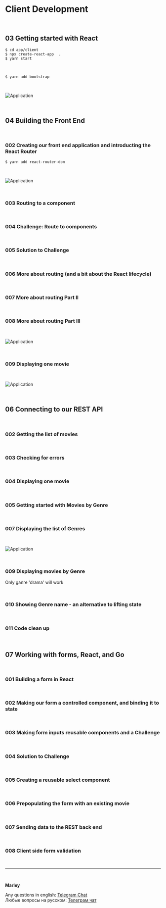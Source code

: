 # Client Development

<br/>

## 03 Getting started with React

```
$ cd app/client
$ npx create-react-app  .
$ yarn start
```

<br/>

```
$ yarn add bootstrap
```

<br/>

![Application](/img/pic-m03-p01.png?raw=true)

<br/>

## 04 Building the Front End

<br/>

### 002 Creating our front end application and introducting the React Router

```
$ yarn add react-router-dom
```

<br/>

![Application](/img/pic-m04-p01.png?raw=true)

<br/>

### 003 Routing to a component

<br/>

### 004 Challenge: Route to components

<br/>

### 005 Solution to Challenge

<br/>

### 006 More about routing (and a bit about the React lifecycle)

<br/>

### 007 More about routing Part II

<br/>

### 008 More about routing Part III

<br/>

![Application](/img/pic-m04-p02.png?raw=true)

<br/>

### 009 Displaying one movie

<br/>

![Application](/img/pic-m04-p03.png?raw=true)

<br/>

## 06 Connecting to our REST API

<br/>

### 002 Getting the list of movies

<br/>

### 003 Checking for errors

<br/>

### 004 Displaying one movie

<br/>

### 005 Getting started with Movies by Genre

<br/>

### 007 Displaying the list of Genres

<br/>

![Application](/img/pic-m06-p01.png?raw=true)

<br/>

### 009 Displaying movies by Genre

Only ganre 'drama' will work

<br/>

### 010 Showing Genre name - an alternative to lifting state

<br/>

### 011 Code clean up

<br/>

## 07 Working with forms, React, and Go

<br/>

### 001 Building a form in React

<br/>

### 002 Making our form a controlled component, and binding it to state

<br/>

### 003 Making form inputs reusable components and a Challenge

<br/>

### 004 Solution to Challenge

<br/>

### 005 Creating a reusable select component

<br/>

### 006 Prepopulating the form with an existing movie

<br/>

### 007 Sending data to the REST back end

<br/>

### 008 Client side form validation



<br/>

---

<br/>

**Marley**

Any questions in english: <a href="https://jsdev.org/chat/">Telegram Chat</a>  
Любые вопросы на русском: <a href="https://jsdev.ru/chat/">Телеграм чат</a>
